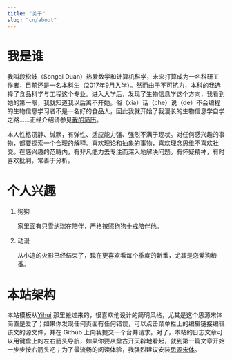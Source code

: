 ```yaml
---
title: "关于"
slug: "cn/about"
---
```


# 我是谁

我叫段松岐（Songqi Duan）热爱数学和计算机科学，未来打算成为一名科研工作者，目前还是一名本科生（2017年9月入学）。然而由于不可抗力，本科的我选择了食品科学与工程这个专业。进入大学后，发现了生物信息学这个方向，我看到她的第一眼，我就知道我以后离不开她。俗（xia）话（che）说（de）不会编程的生物信息学习者不是一名好的食品人，因此我就开始了我漫长的生物信息学自学之路……正经介绍请参见[我的简历](../vitae/)。

本人性格沉静、缄默，有弹性、适应能力强、强烈不满于现状。对任何感兴趣的事物，都要探索一个合理的解释。喜欢理论和抽象的事物，喜欢理念思维不喜欢社交。在感兴趣的范畴内，有非凡能力去专注而深入地解决问题。有怀疑精神，有时喜欢批判，常善于分析。

# 个人兴趣

1. 狗狗

    家里面有只雪纳瑞在陪伴，严格按照[狗狗十戒](/cn/2020/08/ten-commandments-for-dogs/)陪伴他。

1. 动漫

    从小追的火影已经结束了，现在更喜欢看每个季度的新番，尤其是恋爱狗粮番。

# 本站架构

本站模板从[Yihui](https://github.com/rbind/yihui) 那里搬过来的，很喜欢他设计的简明风格，尤其是这个思源宋体简直是爱了；如果你发现任何页面有任何错误，可以点击菜单栏上的编辑链接编辑该文的源文件，并在 Github 上向我提交一个合并请求。对了，本站的日志文章可以用键盘上的左右箭头导航，如果你要从盘古开天辟地看起，就到第一篇文章开始一步步按右箭头吧；为了最流畅的阅读体验，我强烈建议安装[思源宋体](https://db.songqi.online/SiYuanSongTi.zip)。
